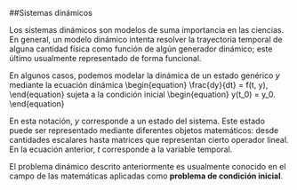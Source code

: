 ##Sistemas dinámicos

Los sistemas dinámicos son modelos de suma importancia en las ciencias. En general, un modelo dinámico intenta resolver la trayectoria temporal de alguna cantidad física como función de algún generador dinámico; este último usualmente representado de forma funcional.

En algunos casos, podemos modelar la dinámica de un estado genérico $y$ mediante la ecuación dinámica
\begin{equation}
\frac{dy}{dt} = f(t, y),
\end{equation}
sujeta a la condición inicial
\begin{equation}
y(t_0) = y_0.
\end{equation}

En esta notación, $y$ corresponde a un estado del sistema. Este estado puede ser representado mediante diferentes objetos matemáticos: desde cantidades escalares hasta matrices que representan cierto operador lineal. En la ecuación anterior, $t$ corresponde a la variable temporal.

El problema dinámico descrito anteriormente es usualmente conocido en el campo de las matemáticas aplicadas como **problema de condición inicial**.  

